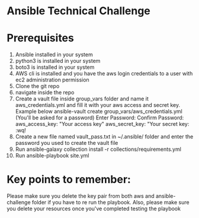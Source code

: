 # Ansible Technical Challenge
# Prerequisites
1. Ansible installed in your system
2. python3 is installed in your system
3. boto3 is installed in your system
4. AWS cli is installed and you have the aws login credentials to a user with ec2 administration permission
5. Clone the git repo
6. navigate inside the repo
7. Create a vault file inside group_vars folder and name it aws_credentials.yml and fill it with your aws access and secret key. Example below
   ansible-vault create group_vars/aws_credentials.yml (You'll be asked for a password)
   Enter Password:
   Confirm Password:
   aws_access_key: "Your access key"
   aws_secret_key: "Your secret key:
   :wq!
8. Create a new file named vault_pass.txt in ~/.ansible/ folder and enter the password you used to create the vault file
9. Run ansible-galaxy collection install -r collections/requirements.yml
10. Run ansible-playbook site.yml

# Key points to remember:
Please make sure you delete the key pair from both aws and ansible-challenge folder if you have to re run the playbook. Also, please make sure you delete your resources once you've completed testing the playbook